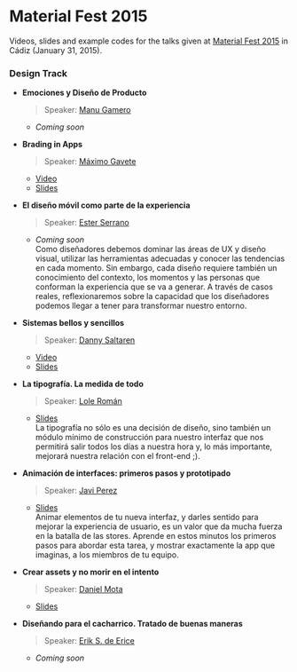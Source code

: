 # Material Fest 2015

Videos, slides and example codes for the talks given at [Material Fest 2015][1] in Cádiz (January 31, 2015).

### Design Track

* **Emociones y Diseño de Producto**
  > Speaker: [Manu Gamero][2]
  * _Coming soon_

* **Brading in Apps**
  > Speaker: [Máximo Gavete][3]
  * [Video](https://www.youtube.com/watch?v=q8JFp5FJ2y8)
  * [Slides](https://speakerdeck.com/omixam/branding-en-apps)

* **El diseño móvil como parte de la experiencia**
  > Speaker: [Ester Serrano][4]
  * _Coming soon_  
  Como diseñadores debemos dominar las áreas de UX y diseño visual, utilizar las herramientas adecuadas y conocer las tendencias en cada momento. Sin embargo, cada diseño requiere también un conocimiento del contexto, los momentos y las personas que conforman la experiencia que se va a generar. A través de casos reales, reflexionaremos sobre la capacidad que los diseñadores podemos llegar a tener para transformar nuestro entorno.

* **Sistemas bellos y sencillos**
  > Speaker: [Danny Saltaren][5]
  * [Video](https://www.youtube.com/watch?v=Y1V7MK_I0D0)
  * [Slides](http://cl.ly/ZXuL)

* **La tipografía. La medida de todo**
  > Speaker: [Lole Román][6]
  * [Slides](https://speakerdeck.com/lole/la-tipografia-la-medida-de-todo)  
  La tipografía no sólo es una decisión de diseño, sino también un módulo mínimo de construcción para nuestro interfaz que nos permitirá salir todos los días a nuestra hora y, lo más importante, mejorará nuestra relación con el front-end ;).

* **Animación de interfaces: primeros pasos y prototipado**
  > Speaker: [Javi Perez][7]
  * [Slides](https://dl.dropboxusercontent.com/u/5863524/ANIMACION%20&%20PROTOTIPADO.pdf)  
  Animar elementos de tu nueva interfaz, y darles sentido para mejorar la experiencia de usuario, es un valor que da mucha fuerza en la batalla de las stores. Aprende en estos minutos los primeros pasos para abordar esta tarea, y mostrar exactamente la app que imaginas, a los miembros de tu equipo.

* **Crear assets y no morir en el intento**
  > Speaker: [Daniel Mota][8]
  * [Slides](https://speakerdeck.com/icebeat/crear-assets-y-no-morir-en-el-intento)

* **Diseñando para el cacharrico. Tratado de buenas maneras**
  > Speaker: [Erik S. de Erice][9]
  * _Coming soon_

[1]: http://materialfest.com/
[2]: https://twitter.com/manugamero
[3]: https://twitter.com/omixam
[4]: https://twitter.com/EsterSerrano
[5]: https://twitter.com/dsaltaren
[6]: https://twitter.com/lolergb
[7]: https://twitter.com/dobleperez
[8]: https://twitter.com/icebeat
[9]: https://twitter.com/erikerice
